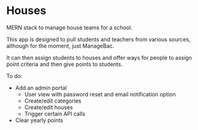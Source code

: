 # Houses

MERN stack to manage house teams for a school.

This app is designed to pull students and teachers from various sources, although for the moment, just ManageBac.

It can then assign students to houses and offer ways for people to assign point criteria and then give points to students.

To do:

- Add an admin portal
  - User view with password reset and email notification option
  - Create/edit categories
  - Create/edit houses
  - Trigger certain API calls
- Clear yearly points
